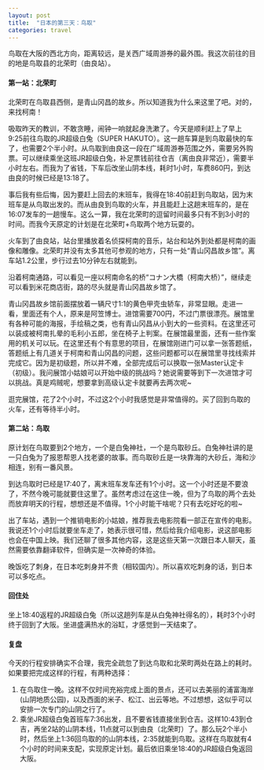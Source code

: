 ```yaml
---
layout: post
title:  "日本的第三天：鸟取"
categories: travel
---
```

鸟取在大阪的西北方向，距离较远，是关西广域周游券的最外围。我这次前往的目的地是鸟取县的北荣町（由良站）。

#### 第一站：北荣町

北荣町在鸟取县西侧，是青山冈昌的故乡。所以知道我为什么来这里了吧。对的，来找柯南！

吸取昨天的教训，不敢贪睡，闹钟一响就起身洗漱了。今天是顺利赶上了早上9:25前往鸟取的JR超级白兔（SUPER HAKUTO）。这一趟车算是到鸟取最快的车了，也需要2个半小时。从鸟取到由良这一段在广域周游券范围之外，需要另外购票。可以继续乘坐这班JR超级白兔，补足票钱前往仓吉（离由良非常近），需要半小时左右。而我为了省钱，下车后改坐山阴本线，耗时1小时，车费860円，到达由良的时候已经是13:18了。

事后我有些后悔，因为要赶上回去的末班车，我得在18:40前赶到鸟取站，因为末班车是从鸟取出发的。而从由良到鸟取的火车，并且能赶上这趟末班车的，是在16:07发车的一趟慢车。这么一算，我在北荣町的逗留时间最多只有不到3小时的时间。而我今天原定的计划是在北荣町+鸟取两个地方玩耍的。

火车到了由良站，站台里播放着名侦探柯南的音乐，站台和站外到处都是柯南的画像和雕像。北荣町并没有太多其他可参观的地方，只有一处“青山冈昌故乡馆”。离车站1.2公里，步行过去10分钟左右就能到。

沿着柯南通路，可以看见一座以柯南命名的桥“コナン大橋（柯南大桥）”，继续走可以看到米花商店街，路的尽头就是青山冈昌故乡馆了。

青山冈昌故乡馆前面摆放着一辆尺寸1:1的黄色甲壳虫轿车，非常显眼。走进一看，里面还有个人，原来是阿笠博士。进馆需要700円，不过门票很漂亮。展馆里有各种可能的海报，手绘稿之类，也有青山冈昌从小到大的一些资料。在这里还可以装成被柯南扎晕的毛利小五郎，坐在椅子上判案。在展馆最里面，还有一些作案用的机关可以玩。在这里还有个有意思的项目，在展馆刚进门可以拿一张答题纸，答题纸上有几道关于柯南和青山冈昌的问题，这些问题都可以在展馆里寻找线索并完成它。因为是初级题，所以并不难，全部完成后可以换取一张Master认定卡（初级）。我问展馆小姑娘可以开始中级的挑战吗？她说需要等到下一次进馆才可以挑战。真是鸡贼呢，想要拿到高级认定卡就要再去两次呢~

逛完展馆，花了2个小时，不过这2个小时我感觉是非常值得的。买了回到鸟取的火车，还有等待半小时。

#### 第二站：鸟取

原计划在鸟取要到2个地方，一个是白兔神社，一个是鸟取砂丘。白兔神社讲的是一只白兔为了报恩帮恩人找老婆的故事。而鸟取砂丘是一块靠海的大砂丘，海和沙相连，别有一番风景。

到达鸟取时已经是17:40了，离末班车发车还有1个小时。这一个小时还是不要浪了，不然今晚可能就要住这里了。虽然考虑过在这住一晚，但为了鸟取的两个去处而放弃明天的行程，想想还是不值得。1个小时能干啥呢？只有去吃好吃的啦~

出了车站，遇到一个推销电影的小姑娘，推荐我去电影院看一部正在宣传的电影。我说还1个小时后就要坐车走了，她表示很可惜，然后给我介绍电影，说这部电影也会在中国上映。我们还聊了很多其他内容，这是这些天第一次跟日本人聊天，虽然需要依靠翻译软件，但确实是一次神奇的体验。

晚饭吃了刺身，在日本吃刺身并不贵（相较国内）。所以喜欢吃刺身的话，到日本可以多吃点。

#### 回住处

坐上18:40返程的JR超级白兔（所以这趟列车是从白兔神社得名的），耗时3个小时终于回到了大阪。坐进盛满热水的浴缸，才感觉到一天结束了。

#### 复盘

今天的行程安排确实不合理，我完全疏忽了到达鸟取和北荣町两处在路上的耗时。如果要把完成这样的行程，有两种选择：
1. 在鸟取住一晚。这样不仅时间充裕完成上面的景点，还可以去美丽的浦富海岸(山阴地质公园)，以及西面的米子、松江、出云等地。不过想想，这似乎可以安排一次专门的山阴之行了。
2. 乘坐JR超级白兔首班车7:36出发，且不要省钱直接坐到仓吉。这样10:43到仓吉，再坐2站的山阴本线，11点就可以到由良（北荣町）了。那么玩2个半小时，然后坐上1:36回鸟取的的山阴本线，2:35就能到鸟取。这样在鸟取就有4个小时的时间来支配，实现原定计划。最后依旧乘坐18:40的JR超级白兔返回大阪。